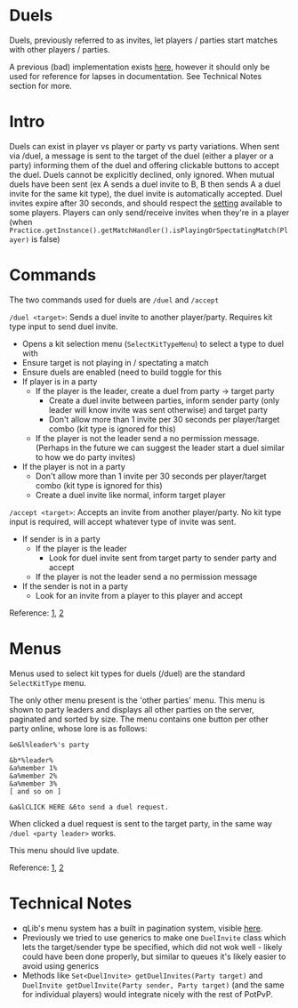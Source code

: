 # Duels

Duels, previously referred to as invites, let players / parties start matches with other players / parties.

A previous (bad) implementation exists [here](https://github.com/FrozenOrb/PotPvP/tree/master/potpvp-player/src/main/java/net/frozenorb/potpvp/player/invite), however it should only be used for reference for lapses in documentation. See Technical Notes section for more.

# Intro

Duels can exist in player vs player or party vs party variations. When sent via
/duel, a message is sent to the target of the duel (either a player or a party) informing them of the duel and offering clickable buttons to
accept the duel. Duels cannot be explicitly declined, only ignored. When mutual duels have been sent (ex A sends a duel invite to B, B then
sends A a duel invite for the same kit type), the duel invite is automatically accepted. Duel invites expire after 30 seconds, and should respect the [setting](https://github.com/FrozenOrb/PotPvP-SI/blob/master/src/main/java/net/frozenorb/potpvp/setting/Setting.java#L64) available to some players. Players can only send/receive invites when they're in a player (when `Practice.getInstance().getMatchHandler().isPlayingOrSpectatingMatch(Player)` is false)

# Commands

The two commands used for duels are `/duel` and `/accept`

`/duel <target>`:
Sends a duel invite to another player/party. Requires kit type input to send duel invite.

* Opens a kit selection menu (`SelectKitTypeMenu`) to select a type to duel with
* Ensure target is not playing in / spectating a match
* Ensure duels are enabled (need to build toggle for this
* If player is in a party
  * If the player is the leader, create a duel from party -> target party
     * Create a duel invite between parties, inform sender party (only leader will know invite was sent otherwise) and target party
     * Don't allow more than 1 invite per 30 seconds per player/target combo (kit type is ignored for this)
  * If the player is not the leader send a no permission message. (Perhaps in the future we can suggest the leader start a duel similar to how we do party invites)
* If the player is not in a party
  * Don't allow more than 1 invite per 30 seconds per player/target combo (kit type is ignored for this)
  * Create a duel invite like normal, inform target player
  
`/accept <target>`:
Accepts an invite from another player/party. No kit type input is required, will accept whatever type of invite was sent.

* If sender is in a party
  * If the player is the leader
    * Look for duel invite sent from target party to sender party and accept
  * If the player is not the leader send a no permission message
* If the sender is not in a party
  * Look for an invite from a player to this player and accept

Reference: [1](https://github.com/FrozenOrb/PotPvP/blob/master/potpvp-player/src/main/java/net/frozenorb/potpvp/player/invite/InviteHandler.java#L304),
[2](https://github.com/FrozenOrb/PotPvP/blob/master/potpvp-player/src/main/java/net/frozenorb/potpvp/player/invite/InviteHandler.java#L170)

# Menus

Menus used to select kit types for duels (/duel) are the standard `SelectKitType` menu.

The only other menu present is the 'other parties' menu. This menu is shown to party leaders and displays all other parties on the server,
paginated and sorted by size. The menu contains one button per other party online, whose lore is as follows:
```
&e&l%leader%'s party

&b*%leader%
&a%member 1%
&a%member 2%
&a%member 3%
[ and so on ]

&a&lCLICK HERE &6to send a duel request.
```
When clicked a duel request is sent to the target party, in the same way `/duel <party leader>` works.

This menu should live update.

Reference: [1](https://github.com/FrozenOrb/PotPvP/blob/master/potpvp-player/src/main/java/net/frozenorb/potpvp/player/invite/button/otherparties/ChallengePartyButton.java),
[2](https://github.com/FrozenOrb/PotPvP/blob/master/potpvp-player/src/main/java/net/frozenorb/potpvp/player/invite/menu/OtherPartiesMenu.java)

# Technical Notes

* qLib's menu system has a built in pagination system, visible [here](https://github.com/FrozenOrb/qLib/tree/master/src/main/java/net/frozenorb/qlib/menu/pagination).
* Previously we tried to use generics to make one `DuelInvite` class which lets the target/sender type be specified,
which did not wok well - likely could have been done properly, but similar to queues it's likely easier to avoid using generics
* Methods like `Set<DuelInvite> getDuelInvites(Party target)` and `DuelInvite getDuelInvite(Party sender, Party target)` (and the same for individual players) would integrate nicely with the rest of PotPvP.
